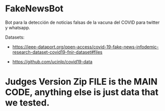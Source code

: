 # FakeNewsBot
Bot para la detección de noticias falsas de la vacuna del COVID para twitter y whatsapp.


Datasets:
- https://ieee-dataport.org/open-access/covid-19-fake-news-infodemic-research-dataset-covid19-fnir-dataset#files

- https://github.com/ucinlp/covid19-data


# Judges Version Zip FILE is the MAIN CODE, anything else is just data that we tested.
